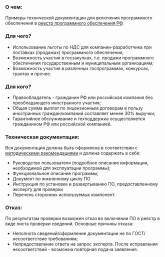 ### О чем:
  Примеры технической документации для включения программного обеспечения в [реестр программного обеспечения РФ](https://reestr.digital.gov.ru/).

### Для чего?
  * Использование льготы по НДС для компании-разработчика при поставках (продажах) программного обеспечения;
  * Возможность участия в госзакупках, т.е. продажи программного обеспечения государственным и муниципальным организациям;
  * Возможность участия в различных госпрограммах, конкурсах, грантах и прочее.

### Для кого?
  * Правообладатель - гражданин РФ или российская компания без преобладающего иностранного участия;
  * Общая сумма выплат по лицензионным договорам в пользу иностранных граждан/компаний составляет менее 30% выручки;
  * Гарантийное обслуживание и техподдержка осуществляется гражданином РФ или российской компанией.

### Техническая документация:
  Вся документация должна быть оформлена в соответствии с [методическими рекомендациями](https://ru-ikt.ru/metodicheskiye_rekomendatsi/) и должна содержать в себе:
   * Руководство пользователя (подробное описание информации, необходимой для эксплуатации программы);
   * Функциональное описание программы;
   * Документ по жизненному циклу ПО
   * Инструкция по установке и развертыванию ПО, предоставленному эксперту для проверки
   * Перечень сторонних используемых компонент.

### Отказ:
  По результатам проверки возможен отказ во включении ПО в реестр в виде листа проверки сведений. Основные причины отказа:
* Неполнота сведений/оформление документации не по ГОСТ/несоответствие требованиям;
* Непредоставление ответа на запрос эксперта.
  После исправления несоответствий - возможна повторная подача заявления.
